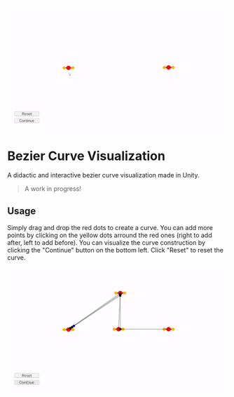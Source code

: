 <p align="center">
  <img src="./Docs/simple-curve.gif" />
</p>

# Bezier Curve Visualization

A didactic and interactive bezier curve visualization made in Unity.

> A work in progress!

## Usage

Simply drag and drop the red dots to create a curve. You can add more points by clicking on the yellow dots arround the red ones (right to add after, left to add before). You can visualize the curve construction by clicking the "Continue" button on the bottom left. Click "Reset" to reset the curve.

<p align="center">
  <img src="./Docs/edit-curve-gif.gif" />
</p>
